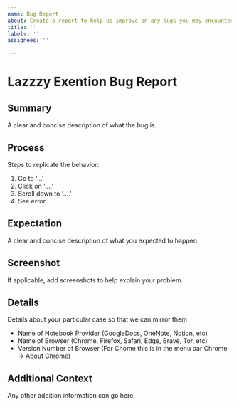 ```yaml
---
name: Bug Report
about: Create a report to help us improve on any bugs you may encounter
title: ''
labels: ''
assignees: ''

---
```


# Lazzzy Exention Bug Report

## Summary

A clear and concise description of what the bug is.

## Process

Steps to replicate the behavior:

1. Go to '...'
2. Click on '....'
3. Scroll down to '....'
4. See error

## Expectation

A clear and concise description of what you expected to happen.

## Screenshot

If applicable, add screenshots to help explain your problem.

## Details

Details about your particular case so that we can mirror them

- Name of Notebook Provider (GoogleDocs, OneNote, Notion, etc)
- Name of Browser (Chrome, Firefox, Safari, Edge, Brave, Tor, etc)
- Version Number of Browser (For Chome this is in the menu bar Chrome -> About Chrome)

## Additional Context

Any other addition information can go here.
